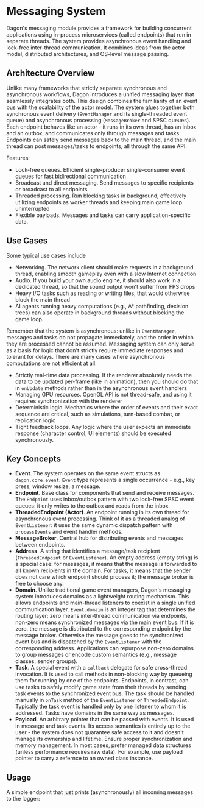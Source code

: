 # Messaging System

Dagon's messaging module provides a framework for building concurrent applications using in-process microservices (called endpoints) that run in separate threads. The system provides asynchronous event handling and lock-free inter-thread communication. It combines ideas from the actor model, distributed architectures, and OS-level message passing.

## Architecture Overview
Unlike many frameworks that strictly separate synchronous and asynchronous workflows, Dagon introduces a unified messaging layer that seamlessly integrates both. This design combines the familiarity of an event bus with the scalability of the actor model. The system glues together both synchronous event delivery (`EventManager` and its single-threaded event queue) and asynchronous processing (`MessageBroker` and SPSC queues). Each endpoint behaves like an actor - it runs in its own thread, has an inbox and an outbox, and communicates only through messages and tasks. Endpoints can safely send messages back to the main thread, and the main thread can post messages/tasks to endpoints, all through the same API.

Features:
- Lock-free queues. Efficient single-producer single-consumer event queues for fast bidirectional communication
- Broadcast and direct messaging. Send messages to specific recipients or broadcast to all endpoints
- Threaded processing. Run blocking tasks in background, effectively utilizing endpoints as worker threads and keeping main game loop uninterrupted
- Flexible payloads. Messages and tasks can carry application-specific data.

## Use Cases
Some typical use cases include
- Networking. The network client should make requests in a background thread, enabling smooth gameplay even with a slow Internet connection
- Audio. If you build your own audio engine, it should also work in a dedicated thread, so that the sound output won't suffer from FPS drops
- Heavy I/O tasks such as reading or writing files, that would otherwise block the main thread
- AI agents running heavy computations (e.g., A* pathfinding, decision trees) can also operate in background threads without blocking the game loop.

Remember that the system is asynchronous: unlike in `EventManager`, messages and tasks do not propagate immediately, and the order in which they are processed cannot be assumed. Messaging system can only serve as a basis for logic that don't strictly require immediate responses and tolerant for delays. There are many cases where asynchronous computations are not efficient at all:
- Strictly real-time data processing. If the renderer absolutely needs the data to be updated per-frame (like in animation), then you should do that in `onUpdate` methods rather than in the asynchronous event handlers
- Managing GPU resources. OpenGL API is not thread-safe, and using it requires synchronization with the renderer
- Deterministic logic. Mechanics where the order of events and their exact sequence are critical, such as simulations, turn-based combat, or replication logic
- Tight feedback loops. Any logic where the user expects an immediate response (character control, UI elements) should be executed synchronously.

## Key Concepts
- **Event**. The system operates on the same event structs as `dagon.core.event`. `Event` type represents a single occurrence - e.g., key press, window resize, a message.
- **Endpoint**. Base class for components that send and receive messages. The `Endpoint` uses inbox/outbox pattern with two lock-free SPSC event queues: it only writes to the outbox and reads from the inbox.
- **ThreadedEndpoint (Actor)**. An endpoint running in its own thread for asynchronous event processing. Think of it as a threaded analog of `EventListener`: it uses the same dynamic dispatch pattern with `processEvents` and event handler methods.
- **MessageBroker**. Central hub for distributing events and messages between endpoints.
- **Address**. A string that identifies a message/task recipient (`ThreadedEndpoint` or `EventListener`). An empty address (empty string) is a special case: for messages, it means that the message is forwarded to all known recipients in the domain. For tasks, it means that the sender does not care which endpoint should process it; the message broker is free to choose any.
- **Domain**. Unlike traditional game event managers, Dagon's messaging system introduces domains as a lightweight routing mechanism. This allows endpoints and main-thread listeners to coexist in a single unified communication layer. `Event.domain` is an integer tag that determines the routing layer: zero means inter-thread communication via endpoints, non-zero means synchronized messages via the main event bus. If it is zero, the message is distributed to the corresponding endpoint by the message broker. Otherwise the message goes to the synchronized event bus and is dispatched by the `EventListener` with the corresponding address. Applications can repurpose non-zero domains to group messages or encode custom semantics (e.g., message classes, sender groups).
- **Task**. A special event with a `callback` delegate for safe cross-thread invocation. It is used to call methods in non-blocking way by queueing them for running by one of the endpoints. Endpoints, in contrast, can use tasks to safely modify game state from their threads by sending task events to the synchronized event bus. The task should be handled manually in `onTask` method of the `EventListener` or `ThreadedEndpoint`. Typically the task event is handled only by one listener to whom it is addressed. Tasks have domains in the same way as messages.
- **Payload**. An arbitrary pointer that can be passed with events. It is used in message and task events. Its access semantics is entirely up to the user - the system does not guarantee safe access to it and doesn't manage its ownership and lifetime. Ensure proper synchronization and memory management. In most cases, prefer managed data structures (unless performance requires raw data). For example, use payload pointer to carry a refernce to an owned class instance.

## Usage
A simple endpoint that just prints (asynchronously) all incoming messages to the logger:


